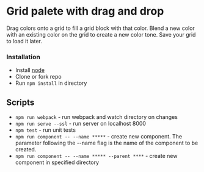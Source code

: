 # Grid palete with drag and drop

Drag colors onto a grid to fill a grid block with that color. Blend a new color with an existing color on the grid to create a new color tone. Save your grid to load it later.

### Installation

* Install [node](https://nodejs.org/en/download/) 
* Clone or fork repo
* Run `npm install` in directory

## Scripts

* `npm run webpack` - run webpack and watch directory on changes
* `npm run serve --ssl` - run server on localhost 8000
* `npm test` - run unit tests
* `npm run component -- --name *****` - create new component. The parameter following the --name flag is the name of the component to be created.
* `npm run component -- --name ***** --parent ****` - create new component in specified directory